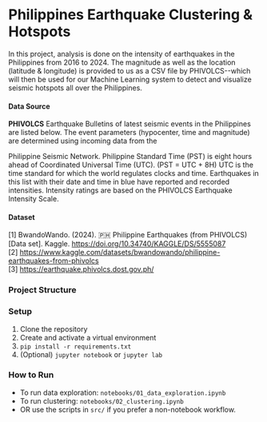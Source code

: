 # **Philippines Earthquake Clustering & Hotspots**

In this project, analysis is done on the intensity of earthquakes in the Philippines from 2016 to 2024. The magnitude as well as the location (latitude & longitude) is provided to us as a CSV file by PHIVOLCS--which will then be used for our Machine Learning system to detect and visualize seismic hotspots all over the Philippines. 

#### **Data Source**

**PHIVOLCS** Earthquake Bulletins of latest seismic events in the Philippines are listed below. The event parameters (hypocenter, time and magnitude) are determined using incoming data from the 

Philippine Seismic Network. Philippine Standard Time (PST) is eight hours ahead of Coordinated Universal Time (UTC). (PST = UTC + 8H) UTC is the time standard for which the world regulates clocks and time. Earthquakes in this list with their date and time in blue have reported and recorded intensities. Intensity ratings are based on the PHIVOLCS Earthquake Intensity Scale.

#### **Dataset**

[1] BwandoWando. (2024). 🇵🇭 Philippine Earthquakes (from PHIVOLCS) [Data set]. Kaggle. https://doi.org/10.34740/KAGGLE/DS/5555087 <br>
[2] https://www.kaggle.com/datasets/bwandowando/philippine-earthquakes-from-phivolcs <br>
[3] https://earthquake.phivolcs.dost.gov.ph/

### **Project Structure**

### **Setup**
1. Clone the repository
2. Create and activate a virtual environment
3. `pip install -r requirements.txt`
4. (Optional) `jupyter notebook` or `jupyter lab`

### **How to Run**
- To run data exploration: `notebooks/01_data_exploration.ipynb`
- To run clustering: `notebooks/02_clustering.ipynb` 
- OR use the scripts in `src/` if you prefer a non-notebook workflow.
